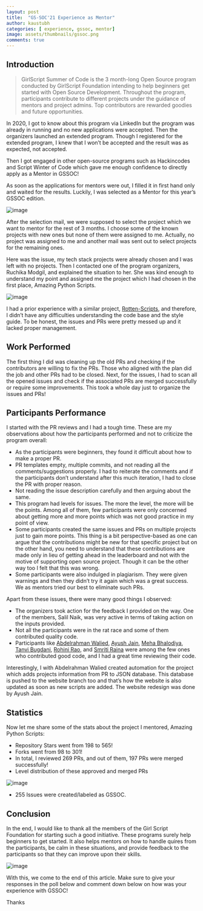 ```yaml
---
layout: post
title:  "GS-SOC'21 Experience as Mentor"
author: kaustubh
categories: [ experience, gssoc, mentor]
image: assets/thumbnails/gssoc.png
comments: true
---
```


## Introduction

> GirlScript Summer of Code is the 3 month-long Open Source program conducted by GirlScript Foundation intending to help beginners get started with Open Source Development. Throughout the program, participants contribute to different projects under the guidance of mentors and project admins. Top contributors are rewarded goodies and future opportunities.

In 2020, I got to know about this program via LinkedIn but the program was already in running and no new applications were accepted. Then the organizers launched an extended program. Though I registered for the extended program, I knew that I won’t be accepted and the result was as expected, not accepted. 

Then I got engaged in other open-source programs such as Hackincodes and Script Winter of Code which gave me enough confidence to directly apply as a Mentor in GSSOC! 

As soon as the applications for mentors were out, I filled it in first hand only and waited for the results. Luckily, I was selected as a Mentor for this year’s GSSOC edition.

![image](https://user-images.githubusercontent.com/43691873/125184649-31b8a900-e23d-11eb-98d3-0228bf5d7df3.png)

After the selection mail, we were supposed to select the project which we want to mentor for the rest of 3 months. I choose some of the known projects with new ones but none of them were assigned to me. Actually, no project was assigned to me and another mail was sent out to select projects for the remaining ones. 
  
Here was the issue, my tech stack projects were already chosen and I was left with no projects. Then I contacted one of the program organizers, Ruchika Modgil, and explained the situation to her. She was kind enough to understand my point and assigned me the project which I had chosen in the first place, Amazing Python Scripts. 

![image](https://user-images.githubusercontent.com/43691873/125184900-0e8ef900-e23f-11eb-992e-0d972522b27a.png)

I had a prior experience with a similar project, [Rotten-Scripts](https://github.com/HarshCasper/Rotten-Scripts), and therefore, I didn’t have any difficulties understanding the code base and the style guide. To be honest, the issues and PRs were pretty messed up and it lacked proper management.

## Work Performed

The first thing I did was cleaning up the old PRs and checking if the contributors are willing to fix the PRs. Those who aligned with the plan did the job and other PRs had to be closed. Next, for the issues, I had to scan all the opened issues and check if the associated PRs are merged successfully or require some improvements. This took a whole day just to organize the issues and PRs!

## Participants Performance

I started with the PR reviews and I had a tough time. These are my observations about how the participants performed and not to criticize the program overall:

- As the participants were beginners, they found it difficult about how to make a proper PR.
- PR templates empty, multiple commits, and not reading all the comments/suggestions properly. I had to reiterate the comments and if the participants don’t understand after this much iteration, I had to close the PR with proper reason.
- Not reading the issue description carefully and then arguing about the same. 
- This program had levels for issues. The more the level, the more will be the points. Among all of them, few participants were only concerned about getting more and more points which was not good practice in my point of view. 
- Some participants created the same issues and PRs on multiple projects just to gain more points. This thing is a bit perspective-based as one can argue that the contributions might be new for that specific project but on the other hand, you need to understand that these contributions are made only in lieu of getting ahead in the leaderboard and not with the motive of supporting open source project. Though it can be the other way too I felt that this was wrong.
- Some participants were also indulged in plagiarism. They were given warnings and then they didn’t try it again which was a great success. We as mentors tried our best to eliminate such PRs.

Apart from these issues, there were many good things I observed:
- The organizers took action for the feedback I provided on the way. One of the members, Salil Naik, was very active in terms of taking action on the inputs provided.
- Not all the participants were in the rat race and some of them contributed quality code. 
- Participants like [Abdelrahman Walied](https://github.com/XZANATOL), [Ayush Jain](https://github.com/Ayushjain2205), [Meha Bhalodiya](https://github.com/mehabhalodiya), [Tanvi Bugdani](https://github.com/tanvi355), [Rohini Rao](https://github.com/RohiniRG), and [Smriti Raina](https://github.com/smriti26raina) were among the few ones who contributed good code, and I had a great time reviewing their code.

Interestingly, I with Abdelrahman Walied created automation for the project which adds projects information from PR to JSON database. This database is pushed to the website branch too and that’s how the website is also updated as soon as new scripts are added. The website redesign was done by Ayush Jain. 

## Statistics 

Now let me share some of the stats about the project I mentored, Amazing Python Scripts:

- Repository Stars went from 198 to 565!
- Forks went from 98 to 301!
- In total, I reviewed 269 PRs, and out of them, 197 PRs were merged successfully!
- Level distribution of these approved and merged PRs 

![image](https://user-images.githubusercontent.com/43691873/125188955-8109d400-e253-11eb-931e-4026c25c7998.png)


- 255 Issues were created/labeled as GSSOC. 
 

## Conclusion

In the end, I would like to thank all the members of the Girl Script Foundation for starting such a good initiative. These programs surely help beginners to get started. It also helps mentors on how to handle quires from the participants, be calm in these situations, and provide feedback to the participants so that they can improve upon their skills.

![image](https://user-images.githubusercontent.com/43691873/125189605-7ac92700-e256-11eb-8a6f-2652bd2dd654.png)

With this, we come to the end of this article. Make sure to give your responses in the poll below and comment down below on how was your experience with GSSOC!

Thanks
